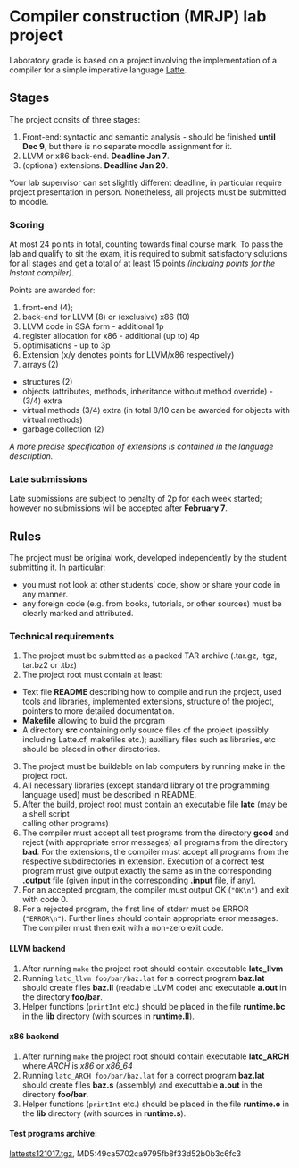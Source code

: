 # Compiler construction (MRJP) lab project

Laboratory grade is based on a project involving the implementation of a compiler for a simple
imperative language [Latte](https://www.mimuw.edu.pl/~ben/Zajecia/Mrj2019/Latte/description.html).

## Stages

The project consits of three stages:

1. Front-end: syntactic and semantic analysis - should be finished __until Dec 9__, but there is no
 separate moodle assignment for it.
2. LLVM or x86 back-end. __Deadline Jan 7__.
3. (optional) extensions. __Deadline Jan 20__.

Your lab supervisor can set slightly different deadline, in particular require project presentation
in person. Nonetheless, all projects must be submitted to moodle.

### Scoring

At most 24 points in total, counting towards final course mark. To pass the lab and qualify to sit
the exam, it is required to submit satisfactory solutions for all stages and get a total of at
least 15 points _(including points for the Instant compiler)_.

Points are awarded for:

1. front-end (4);
2. back-end for LLVM (8) or (exclusive) x86 (10)
3. LLVM code in SSA form - additional 1p
4. register allocation for x86 - additional (up to) 4p
5. optimisations - up to 3p
6. Extension (x/y denotes points for LLVM/x86 respectively)
7. arrays (2)
 * structures (2)
 * objects (attributes, methods, inheritance without method override) - (3/4) extra
 * virtual methods (3/4) extra (in total 8/10 can be awarded for objects with virtual methods)
 * garbage collection (2)

_A more precise specification of extensions is contained in the language description._

### Late submissions

Late submissions are subject to penalty of 2p for each week started; however no submissions will
be accepted after __February 7__.

## Rules

The project must be original work, developed independently by the student submitting it. In
particular:

* you must not look at other students’ code, show or share your code in any manner.
* any foreign code (e.g. from books, tutorials, or other sources) must be clearly marked and
attributed.

### Technical requirements

1. The project must be submitted as a packed TAR archive (.tar.gz, .tgz, tar.bz2 or .tbz)
2. The project root must contain at least:
 * Text file __README__ describing how to compile and run the project, used tools and libraries,
  implemented extensions, structure of the project, pointers to more detailed documentation.
 * __Makefile__ allowing to build the program
 * A directory __src__ containing only source files of the project (possibly including Latte.cf,
  makefiles etc.); auxiliary files such as libraries, etc should be placed in other directories.
3. The project must be buildable on lab computers by running make in the project root.
4. All necessary libraries (except standard library of the programming language used) must be
 described in README.
5. After the build, project root must contain an executable file __latc__ (may be a shell script  
 calling other programs)
6. The compiler must accept all test programs from the directory __good__ and reject (with
 appropriate error messages) all programs from the directory __bad__. For the extensions, the
 compiler must accept all programs from the respective subdirectories in extension. Execution of a
 correct test program must give output exactly the same as in the corresponding __.output__ file
 (given input in the corresponding __.input__ file, if any).
7. For an accepted program, the compiler must output OK (`"OK\n"`) and exit with code 0.
8. For a rejected program, the first line of stderr must be ERROR (`"ERROR\n"`). Further lines
 should contain appropriate error messages. The compiler must then exit with a non-zero exit code.

#### LLVM backend

1. After running `make` the project root should contain executable __latc_llvm__
2. Running `latc_llvm foo/bar/baz.lat` for a correct program __baz.lat__ should create files
 __baz.ll__ (readable LLVM code) and executable __a.out__ in the directory __foo/bar__.
3. Helper functions (`printInt` etc.) should be placed in the file __runtime.bc__ in the __lib__
 directory (with sources in __runtime.ll__).

#### x86 backend

1. After running `make` the project root should contain executable __latc_ARCH__ where _ARCH_ is
 _x86_ or _x86_64_
2. Running `latc_ARCH foo/bar/baz.lat` for a correct program __baz.lat__ should create files
 __baz.s__ (assembly) and executtable __a.out__ in the directory __foo/bar__.
3. Helper functions (`printInt` etc.) should be placed in the file __runtime.o__ in the __lib__
 directory (with sources in __runtime.s__).

#### Test programs archive:

[lattests121017.tgz](https://www.mimuw.edu.pl/~ben/Zajecia/Mrj2019/Latte/lattests121017.tgz),
MD5:49ca5702ca9795fb8f33d52b0b3c6fc3
